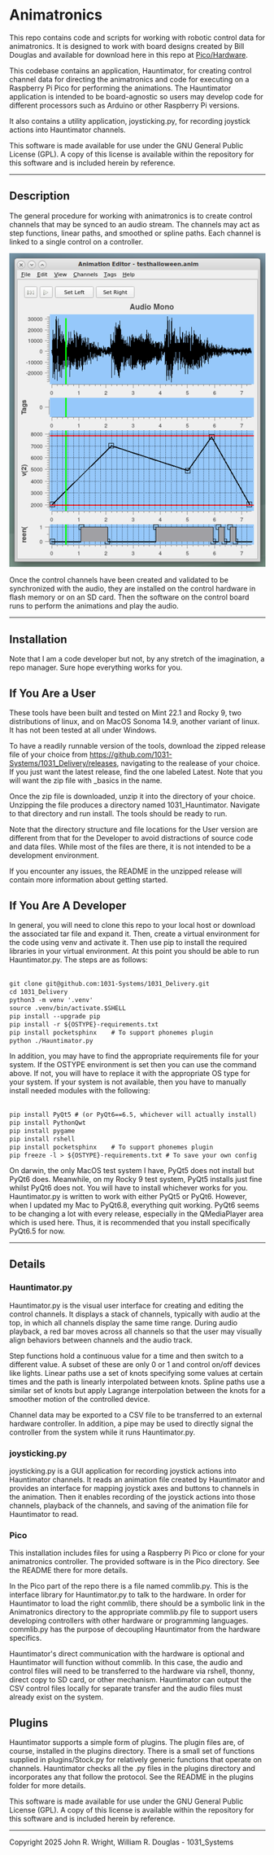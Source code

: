<!-- john Fri Dec 17 17:35:16 PDT 2023 -->
# Animatronics

This repo contains code and scripts for working with robotic
control data for animatronics.  It is designed to work with
board designs created by Bill Douglas and available for
download here in this repo at [Pico/Hardware](Pico/Hardware/).

This codebase contains an application, Hauntimator, for creating control
channel data for directing the animatronics and code for
executing on a Raspberry Pi Pico for performing the animations.
The Hauntimator application is intended to be board-agnostic so
users may develop code for different processors such as 
Arduino or other Raspberry Pi versions.

It also contains a utility application, joysticking.py, for recording
joystick actions into Hauntimator channels.

This software is made available for use under the GNU General Public License (GPL).
A copy of this license is available within the repository for this software and is
included herein by reference.

***

## Description

The general procedure for working with animatronics is to
create control channels that may be synced to an audio stream.
The channels may act as step functions, linear paths, and
smoothed or spline paths.  Each channel is linked to a single
control on a controller.

![Hauntimator Main Window](docs/images/allpanes.png)

Once the control channels have been created and validated to be
synchronized with the audio, they are installed on the control
hardware in flash memory or on an SD card.  Then the software
on the control board runs to perform the animations and play 
the audio.

***

## Installation

Note that I am
a code developer but not, by any stretch of the imagination, a
repo manager.  Sure hope everything works for you.

## If You Are a User

These tools have been built and tested on Mint 22.1 and Rocky 9,
two distributions of linux, and on MacOS Sonoma 14.9, another
variant of linux.  It has not been tested at all under Windows.

To have a readily runnable version of the tools, download the zipped
release file of your choice from https://github.com/1031-Systems/1031_Delivery/releases,
navigating to the realease of your choice.  If you just want the
latest release, find the one labeled Latest.  Note that you will
want the zip file with _basics in the name.

Once the zip file is downloaded, unzip it into the directory of
your choice.  Unzipping the file produces a directory named
1031_Hauntimator.  Navigate to that directory and run install.
The tools should be ready to run.

Note that the directory structure and file locations for the User
version are different from that for the Developer to avoid distractions
of source code and data files.  While most of the files are there,
it is not intended to be a development environment.

If you encounter any issues, the README in the unzipped release
will contain more information about getting started.

## If You Are A Developer

In general, you will need to clone this repo to your local host
or download the associated tar file and expand it.
Then, create a virtual environment for the code using venv and
activate it.  Then use pip to install the required libraries in
your virtual environment.  At this point you should be able to 
run Hauntimator.py.  The steps are as follows:

~~~

git clone git@github.com:1031-Systems/1031_Delivery.git
cd 1031_Delivery
python3 -m venv '.venv'
source .venv/bin/activate.$SHELL
pip install --upgrade pip
pip install -r ${OSTYPE}-requirements.txt
pip install pocketsphinx    # To support phonemes plugin
python ./Hauntimator.py

~~~

In addition, you may have to find the appropriate requirements file
for your system.  If the OSTYPE environment is set then you can use
the command above.  If not, you will have to replace it with the
appropriate OS type for your system.  If your system is not available,
then you have to manually install needed modules with the  following:

~~~

pip install PyQt5 # (or PyQt6==6.5, whichever will actually install)
pip install PythonQwt
pip install pygame
pip install rshell
pip install pocketsphinx    # To support phonemes plugin
pip freeze -l > ${OSTYPE}-requirements.txt # To save your own config

~~~

On darwin, the only MacOS test system I have, PyQt5 does not install
but PyQt6 does.  Meanwhile, on my Rocky 9 test system, PyQt5 installs
just fine whilst PyQt6 does not.  You will have to install whichever
works for you.  Hauntimator.py is written to work with either PyQt5 or
PyQt6.  However, when I updated my Mac to PyQt6.8, everything quit
working.  PyQt6 seems to be changing a lot with every release, especially
in the QMediaPlayer area which is used here.  Thus, it is recommended
that you install specifically PyQt6.5 for now.

***

## Details

### Hauntimator.py

Hauntimator.py is the visual user interface for creating and editing the
control channels.  It displays a stack of channels, typically with 
audio at the top, in which all channels display the same time range.
During audio playback, a red bar moves across all channels so that
the user may visually align behaviors between channels and the audio
track.

Step functions hold a continuous value for a time and then
switch to a different value.  A subset of these are only 0 or 1
and control on/off devices like lights.  Linear paths use a
set of knots specifying some values at certain times and the
path is linearly interpolated between knots.  Spline paths use
a similar set of knots but apply Lagrange interpolation between the
knots for a smoother motion of the controlled device.

Channel data may be exported to a CSV file to be transferred to an
external hardware controller.  In addition, a pipe may be used to
directly signal the controller from the system while it runs
Hauntimator.py.

### joysticking.py

joysticking.py is a GUI application for recording joystick actions into
Hauntimator channels.  It reads an animation file created by Hauntimator
and provides an interface for mapping joystick axes and buttons to
channels in the animation.  Then it enables recording of the joystick
actions into those channels, playback of the channels, and saving of
the animation file for Hauntimator to read.

### Pico

This installation includes files for using a Raspberry Pi Pico or
clone for your animatronics controller.  The provided software is in 
the Pico directory.  See the README there for more details.

In the Pico part of the repo there is a file named commlib.py.  This
is the interface library for Hauntimator.py to talk to the hardware.
In order for Hauntimator to load the right commlib, there should be a
symbolic link in the Animatronics directory to the appropriate
commlib.py file to support users developing controllers with other
hardware or programming languages.  commlib.py has the purpose of
decoupling Hauntimator from the hardware specifics.

Hauntimator's direct communication with the hardware is optional and
Hauntimator will function without commlib.  In this case, the audio and
control files will need to be transferred to the hardware via rshell,
thonny, direct copy to SD card, or other mechanism.  Hauntimator can
output the CSV control files locally for separate transfer and the
audio files must already exist on the system.

## Plugins

Hauntimator supports a simple form of plugins.  The plugin files are, of
course, installed in the plugins directory.  There is a small set of
functions supplied in plugins/Stock.py for relatively generic functions
that operate on channels.  Hauntimator checks all the .py files in the
plugins directory and incorporates any that follow the protocol.  See
the README in the plugins folder for more details.

This software is made available for use under the GNU General Public License (GPL).
A copy of this license is available within the repository for this software and is
included herein by reference.

***

Copyright 2025 John R. Wright, William R. Douglas - 1031_Systems

